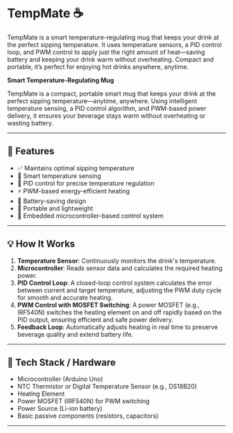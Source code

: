 # TempMate ☕  
TempMate is a smart temperature-regulating mug that keeps your drink at the perfect sipping temperature. It uses temperature sensors, a PID control loop, and PWM control to apply just the right amount of heat—saving battery and keeping your drink warm without overheating. Compact and portable, it’s perfect for enjoying hot drinks anywhere, anytime.

**Smart Temperature-Regulating Mug**

TempMate is a compact, portable smart mug that keeps your drink at the perfect sipping temperature—anytime, anywhere. Using intelligent temperature sensing, a PID control algorithm, and PWM-based power delivery, it ensures your beverage stays warm without overheating or wasting battery.

---

## 🔧 Features

- ✅ Maintains optimal sipping temperature
- 🔄 Smart temperature sensing
- 🧠 PID control for precise temperature regulation
- ⚡ PWM-based energy-efficient heating
- 🔋 Battery-saving design
- 👜 Portable and lightweight
- 🔌 Embedded microcontroller-based control system

---

## 💡 How It Works

1. **Temperature Sensor**: Continuously monitors the drink's temperature.
2. **Microcontroller**: Reads sensor data and calculates the required heating power.
3. **PID Control Loop**: A closed-loop control system calculates the error between current and target temperature, adjusting the PWM duty cycle for smooth and accurate heating.
4. **PWM Control with MOSFET Switching**: A power MOSFET (e.g., IRF540N) switches the heating element on and off rapidly based on the PID output, ensuring efficient and safe power delivery.
5. **Feedback Loop**: Automatically adjusts heating in real time to preserve beverage quality and extend battery life.

---

## 🧰 Tech Stack / Hardware

- Microcontroller (Arduino Uno)
- NTC Thermistor or Digital Temperature Sensor (e.g., DS18B20)
- Heating Element 
- Power MOSFET (IRF540N) for PWM switching
- Power Source (Li-ion battery)
- Basic passive components (resistors, capacitors)

---



